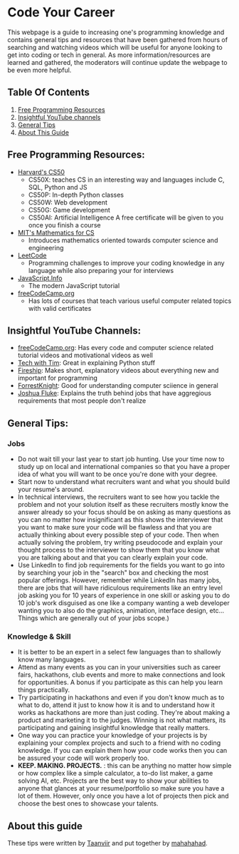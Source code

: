 # Code Your Career

This webpage is a guide to increasing one's programming knowledge and contains general tips and resources that have been gathered from hours of searching and watching videos which will be useful for anyone looking to get into coding or tech in general. As more information/resources are learned and gathered, the moderators will continue update the webpage to be even more helpful.

## Table Of Contents

1. [Free Programming Resources](#free-programming-resources)
2. [Insightful YouTube channels](#YT-channels)
3. [General Tips](#general-tips)
4. [About This Guide](#about-this-guide)

		
<a name="free-programming-resources"></a>

## Free Programming Resources:

- [Harvard's CS50](https://pll.harvard.edu/subject/computer-science)
	- CS50X: teaches CS in an interesting way and languages include C, SQL, Python and JS
	- CS50P: In-depth Python classes
	- CS50W: Web development
	- CS50G: Game development
	- CS50AI: Artificial Intelligence
	A free certificate will be given to you once you finish a course
- [MIT's Mathematics for CS](https://openlearninglibrary.mit.edu/courses/course-v1:OCW+6.042J+2T2019/about)
	- Introduces mathematics oriented towards computer science and engineering
- [LeetCode](https://leetcode.com/)
	- Programming challenges to improve your coding knowledge in any language while also preparing your for interviews
-	[JavaScript.Info](https://javascript.info/)
	- The modern JavaScript tutorial
- [freeCodeCamp.org](https://www.freecodecamp.org/learn)
	- Has lots of courses that teach various useful computer related topics with valid certificates

<a name="YT-channels"> </a>

## Insightful YouTube Channels:

- [freeCodeCamp.org](https://www.youtube.com/c/Freecodecamp): Has every code and computer science related tutorial videos and motivational videos as well
- [Tech with Tim](https://www.youtube.com/c/TechWithTim): Great in explaining Python stuff
- [Fireship](https://www.youtube.com/c/Fireship): Makes short, explanatory videos about everything new and important for programming
- [ForrestKnight](https://www.youtube.com/c/FKnight): Good for understanding computer sciience in general
- [Joshua Fluke](https://www.youtube.com/c/JoshuaFluke1): Explains the truth behind jobs that have aggregious requirements that most people don't realize


<a name="general-tips"></a>

## General Tips:

### Jobs
- Do not wait till your last year to start job hunting. Use your time now to study up on local and international companies so that you have a proper idea of what you will want to be once you're done with your degree.
- Start now to understand what recruiters want and what you should build your resume's around.
- In technical interviews, the recruiters want to see how you tackle the problem and not your solution itself as these recruiters mostly know the answer already so your focus should be on asking as many questions as you can no matter how insignificant as this shows the interviewer that you want to make sure your code will be flawless and that you are actually thinking about every possible step of your code. Then when actually solving the problem, try writing pseudocode and explain your thought process to the interviewer to show them that you know what you are talking about and that you can clearly explain your code.
- Use LinkedIn to find job requirements for the fields you want to go into by searching your job in the "search" box and checking the most popular offerings. However, remember	while LinkedIn has many jobs, there are jobs that will have ridiculous requirements like an entry level job asking you for 10 years of experience in one skill or asking you to do 10 job's work disguised as one like a company wanting a web developer wanting you to also do the graphics, animation, interface design, etc... Things which are generally out of your jobs scope.)

### Knowledge & Skill
- It is better to be an expert in a select few languages than to shallowly know many languages.
- Attend as many events as you can in your universities such as career fairs, hackathons, club events and more to make connections and look for opportunities. A bonus if you participate as this can help you learn things practically.
- Try participating in hackathons and even if you don't know much as to what to do, attend it just to know how it is and to understand how it works as hackathons are more than just coding. They're about making a product and marketing it to the judges. Winning is not what matters, its participating and gaining insightful knowledge that really matters.
- One way you can practice your knowledge of your projects is by explaining your complex projects and such to a friend with no coding knowledge. If you can explain them how your code works then you can be assured your code will work properly too.
- **KEEP. MAKING. PROJECTS.** : this can be anything no matter how simple or how complex like a simple calculator, a to-do list maker, a game solving AI, etc. Projects are the best way to show your abilities to anyone that glances at your resume/portfolio so make sure you have a lot of them. However, only once you have a lot of projects then pick and choose the best ones to showcase your talents.

<a name="about-this-guide"></a>

## About this guide

These tips were written by [Taanviir](https://github.com/Taanviir) and put together by [mahahahad](https://github.com/mahahahad).

